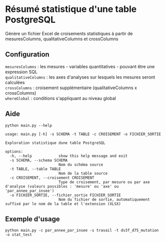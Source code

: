 # Résumé statistique d'une table PostgreSQL

Génère un fichier Excel de croisements statistiques à partir de mesuresColumns, qualitativeColumns et crossColumns

## Configuration

`mesuresColumns` : les mesures - variables quantitatives - pouvant être une expression SQL  
`qualitativeColumns` : les axes d'analyses sur lesquels les mesures seront calculées  
`crossColumns` : croisement supplémentaire (qualitativeColumns x crossColumns)  
`whereGlobal` : conditions s'appliquant au niveau global   

## Aide

```
python main.py --help
```

```
usage: main.py [-h] -s SCHEMA -t TABLE -c CROISEMENT -o FICHIER_SORTIE

Exploration statistique dune table PostgreSQL

options:
  -h, --help            show this help message and exit
  -s SCHEMA, --schema SCHEMA
                        Nom du schéma source
  -t TABLE, --table TABLE
                        Nom de la table source
  -c CROISEMENT, --croisement CROISEMENT
                        Type de croisement, par mesure ou par axe d'analyse (valeurs possibles : 'mesure' ou 'axe' ou 'par_annee_par_insee')
  -o FICHIER_SORTIE, --fichier_sortie FICHIER_SORTIE
                        Nom du fichier de sortie, automatiquement suffixé par le nom de la table et l'extension (XLSX)
```

## Exemple d'usage

```
python main.py -c par_annee_par_insee -s travail -t dv3f_d75_mutation -o stat_test
```